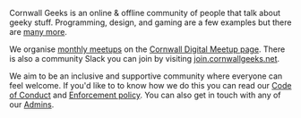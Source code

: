 Cornwall Geeks is an online & offline community of people that talk about geeky stuff. Programming, design, and gaming are a few examples but there are [many more](https://cornwallgeeks.net/slack).

We organise [monthly meetups](https://cornwallgeeks.net/meetup) on the [Cornwall Digital Meetup page](https://www.meetup.com/Cornwall-Digital/). There is also a community Slack you can join by visiting [join.cornwallgeeks.net](https://join.cornwallgeeks.net).

We aim to be an inclusive and supportive community where everyone can feel welcome. If you'd like to to know how we do this you can read our [Code of Conduct](https://cornwallgeeks.net/code-of-conduct) and [Enforcement policy](https://cornwallgeeks.net/enforcement). You can also get in touch with any of our [Admins](https://cornwallgeeks.net/organisers).
